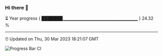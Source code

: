### Hi there 👋

⏳ Year progress { ███████▁▁▁▁▁▁▁▁▁▁▁▁▁▁▁▁▁▁▁▁▁▁▁ } 24.32 %

---

⏰ Updated on Thu, 30 Mar 2023 18:21:07 GMT

![Progress Bar CI](https://github.com/ZhaoGui/ZhaoGui/workflows/Progress%20Bar%20CI/badge.svg)
